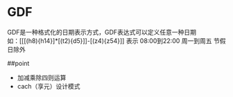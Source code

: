 # GDF

GDF是一种格式化的日期表示方式，GDF表达式可以定义任意一种日期  
如：[[[(h8){h14}]*[(t2){d5}]]-[(z4){z54}]] 表示 08:00到22:00 周一到周五 节假日除外

##point
* 加减乘除四则运算
* cach（享元）设计模式
